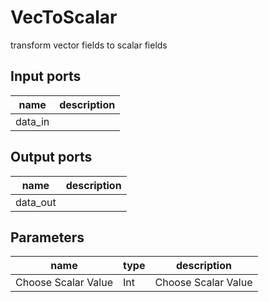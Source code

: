 VecToScalar
===========
transform vector fields to scalar fields

Input ports
-----------
|name|description|
|-|-|
|data_in||

Output ports
------------
|name|description|
|-|-|
|data_out||

Parameters
----------
|name|type|description|
|-|-|-|
|Choose Scalar Value|Int|Choose Scalar Value|

